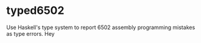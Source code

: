 # typed6502

Use Haskell's type system to report 6502 assembly programming mistakes as type errors.
Hey
